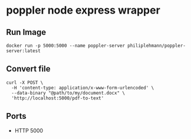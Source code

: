 # poppler node express wrapper

## Run Image
```
docker run -p 5000:5000 --name poppler-server philiplehmann/poppler-server:latest
```

## Convert file
```
curl -X POST \
  -H 'content-type: application/x-www-form-urlencoded' \
  --data-binary "@path/to/my/document.docx" \
  'http://localhost:5000/pdf-to-text'
```

## Ports
 - HTTP 5000
